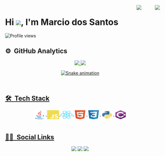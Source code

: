 <img align="right" height="590em" src="https://raw.githubusercontent.com/gist/MarcioDSantos/618ef18e3bbb7cdfd200f3a4fc1aabc6/raw/201d47c76006c99fe0dc55ea92e76bdca5537f08/githubcard.svg"/>
<img align="right"  width="12%" src="https://img.shields.io/github/followers/MarcioDSantos.svg?style=social&label=Follow&maxAge=2592000"/>
<h1 align="left">Hi <img src="https://raw.githubusercontent.com/kaueMarques/kaueMarques/master/hi.gif" width="30px">, I'm Marcio dos Santos</h1>
<p align="left"> <img src="https://komarev.com/ghpvc/?username=MarcioDSantos&color=yellow" alt="Profile views" /> </p>

## ⚙️ &nbsp;GitHub Analytics
<div align="center">
  <a href="https://github.com/MarcioDSantos">
  <img  width="48%" src="https://github-readme-stats.vercel.app/api?username=MarcioDSantos&show_icons=true&theme=github_dark&include_all_commits=true&count_private=true"/>
  <img  width="48%" src="https://github-readme-stats.vercel.app/api/top-langs/?username=MarcioDSantos&layout=compact&langs_count=7&theme=github_dark "/>
</div>
  
<div align="center"> 
 
  ![Snake animation](https://github.com/MarcioDSantos/MarcioDSantos/blob/output/github-contribution-grid-snake.svg)
</div>
  <br>
 
  ## 🛠 &nbsp;Tech Stack
<div align="center" style="display: inline_block">
  <img align="center" alt="Rafa-Js" height="30" width="40" src="https://raw.githubusercontent.com/devicons/devicon/master/icons/java/java-original.svg">
  <img align="center" alt="Rafa-Js" height="30" width="40" src="https://raw.githubusercontent.com/devicons/devicon/master/icons/javascript/javascript-plain.svg">
  <img align="center" alt="Rafa-React" height="30" width="40" src="https://raw.githubusercontent.com/devicons/devicon/master/icons/react/react-original.svg">
  <img align="center" alt="Rafa-HTML" height="30" width="40" src="https://raw.githubusercontent.com/devicons/devicon/master/icons/html5/html5-original.svg">
  <img align="center" alt="Rafa-CSS" height="30" width="40" src="https://raw.githubusercontent.com/devicons/devicon/master/icons/css3/css3-original.svg">
  <img align="center" alt="Rafa-Python" height="30" width="40" src="https://raw.githubusercontent.com/devicons/devicon/master/icons/python/python-original.svg">
  <img align="center" alt="Rafa-Csharp" height="30" width="40" src="https://raw.githubusercontent.com/devicons/devicon/master/icons/csharp/csharp-original.svg"\n>
</div>
  
<br>

## 🧑‍💻 &nbsp;Social Links
<div align="center"> 
  <a href="https://instagram.com/marcioluisbs" target="_blank"><img src="https://img.shields.io/badge/-Instagram-%23E4405F?style=for-the-badge&logo=instagram&logoColor=white" target="_blank"></a>
  <a href = "mailto:marcioluisborgesds@gmail.com"><img src="https://img.shields.io/badge/-Gmail-%23333?style=for-the-badge&logo=gmail&logoColor=red" target="_blank"></a>
  <a href="https://www.linkedin.com/in/marcio-luis-borges-dos-santos-25733b13b" target="_blank"><img src="https://img.shields.io/badge/-LinkedIn-%230077B5?style=for-the-badge&logo=linkedin&logoColor=white" target="_blank"></a> 
</div>

  
